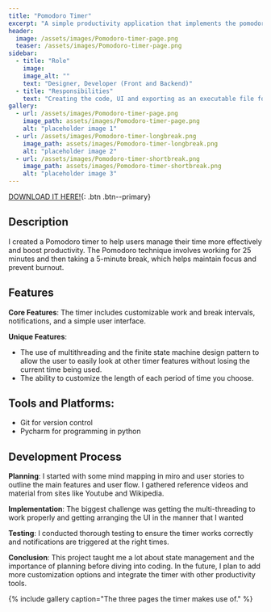 ```yaml
---
title: "Pomodoro Timer"
excerpt: "A simple productivity application that implements the pomodoro technique to help users manage their time"
header:
  image: /assets/images/Pomodoro-timer-page.png
  teaser: /assets/images/Pomodoro-timer-page.png
sidebar:
  - title: "Role"
    image:
    image_alt: ""
    text: "Designer, Developer (Front and Backend)"
  - title: "Responsibilities"
    text: "Creating the code, UI and exporting as an executable file for all to use."
gallery:
  - url: /assets/images/Pomodoro-timer-page.png
    image_path: assets/images/Pomodoro-timer-page.png
    alt: "placeholder image 1"
  - url: /assets/images/Pomodoro-timer-longbreak.png
    image_path: assets/images/Pomodoro-timer-longbreak.png
    alt: "placeholder image 2"
  - url: /assets/images/Pomodoro-timer-shortbreak.png
    image_path: assets/images/Pomodoro-timer-shortbreak.png
    alt: "placeholder image 3"
---
```

[DOWNLOAD IT HERE!](https://mikey-a.itch.io/pomodoro-timer){: .btn .btn--primary}
## Description

I created a Pomodoro timer to help users manage their time more effectively and boost productivity. The Pomodoro technique involves working for 25 minutes and then taking a 5-minute break, which helps maintain focus and prevent burnout.

## Features
<b>Core Features</b>: The timer includes customizable work and break intervals, notifications, and a simple user interface.

<b>Unique Features</b>: 
* The use of multithreading and the finite state machine design pattern to allow the user to easily look at other timer features without losing the current time being used.
* The ability to customize the length of each period of time you choose.

## Tools and Platforms: 
* Git for version control
* Pycharm for programming in python

## Development Process

<b>Planning</b>: I started with some mind mapping in miro and user stories to outline the main features and user flow.
I gathered reference videos and material from sites like Youtube and Wikipedia.

<b>Implementation</b>: The biggest challenge was getting the multi-threading to work properly and getting arranging the UI in the manner that I wanted

<b>Testing</b>: I conducted thorough testing to ensure the timer works correctly and notifications are triggered at the right times.

<b>Conclusion</b>:
This project taught me a lot about state management and the importance of planning before diving into coding. In the future, I plan to add more customization options and integrate the timer with other productivity tools.

{% include gallery caption="The three pages the timer makes use of." %}

